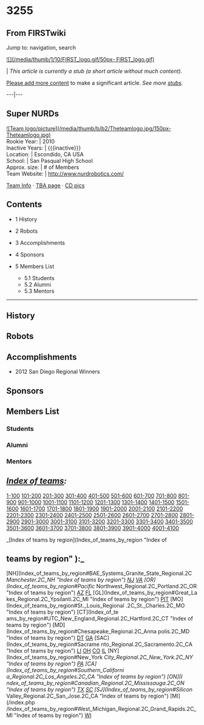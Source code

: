 # 3255

## From FIRSTwiki

Jump to: navigation, search

[![](/media/thumb/1/10/FIRST_logo.gif/50px-
FIRST_logo.gif)](Image:FIRST_logo.gif)

| _This article is currently a stub (a short article without much content)._

[Please add more content](http://www.firstwiki.net/index.php?title=3255&action=edit "http://www.firstwiki.net/index.php?title=3255&action=edit") to make a significant article. _See more [stubs](Special:Shortpages "Special:Shortpages")._

---|---

## Super NURDs

[![Team logo/picture](/media/thumb/b/b2/Theteamlogo.jpg/150px-
Theteamlogo.jpg)](Image:Theteamlogo.jpg "Team logo/picture")<br>
Rookie Year: | 2010<br>
Inactive Years: | {{{inactive}}}<br>
Location: | Escondido, CA USA<br>
School: | San Pasqual High School<br>
Approx. size: | # of Members<br>
Team Website: | <http://www.nurdrobotics.com/>

[Team Info](http://frclinks.appspot.com/t/3255 "http://frclinks.appspot.com/t/3255") · [TBA page](http://www.thebluealliance.com/team/3255 "http://www.thebluealliance.com/team/3255") · [CD pics](http://www.chiefdelphi.com/media/photos/tags/frc3255 "http://www.chiefdelphi.com/media/photos/tags/frc3255")

## Contents

- 1 History
- 2 Robots
- 3 Accomplishments
- 4 Sponsors
- 5 Members List

  - 5.1 Students
  - 5.2 Alumni
  - 5.3 Mentors

--------------------------------------------------------------------------------

## History

## Robots

## Accomplishments

- 2012 San Diego Regional Winners

## Sponsors

## Members List

### Students

### Alumni

### Mentors

## _[Index of teams](Index_of_teams "Index of teams"):_

[1-100](Index_of_teams#1-100 "Index of teams") [101-200](Index_of_teams#101-200 "Index of teams") [201-300](Index_of_teams#201-300 "Index of teams") [301-400](Index_of_teams#301-400 "Index of teams") [401-500](Index_of_teams#401-500 "Index of teams") [501-600](Index_of_teams#501-600 "Index of teams") [601-700](Index_of_teams#601-700 "Index of teams") [701-800](Index_of_teams#701-800 "Index of teams") [801-900](Index_of_teams#801-900 "Index of teams") [901-1000](Index_of_teams#901-1000 "Index of teams") [1001-1100](Index_of_teams#1001-1100 "Index of teams") [1101-1200](Index_of_teams#1101-1200 "Index of teams") [1201-1300](Index_of_teams#1201-1300 "Index of teams") [1301-1400](Index_of_teams#1301-1400 "Index of teams") [1401-1500](Index_of_teams#1401-1500 "Index of teams") [1501-1600](Index_of_teams#1501-1600 "Index of teams") [1601-1700](Index_of_teams#1601-1700 "Index of teams") [1701-1800](Index_of_teams#1701-1800 "Index of teams") [1801-1900](Index_of_teams#1801-1900 "Index of teams") [1901-2000](Index_of_teams#1901-2000 "Index of teams") [2001-2100](Index_of_teams#2001-2100 "Index of teams") [2101-2200](Index_of_teams#2101-2200 "Index of teams") [2201-2300](Index_of_teams#2201-2300 "Index of teams") [2301-2400](Index_of_teams#2301-2400 "Index of teams") [2401-2500](Index_of_teams#2401-2500 "Index of teams") [2501-2600](Index_of_teams#2501-2600 "Index of teams") [2601-2700](Index_of_teams#2601-2700 "Index of teams") [2701-2800](Index_of_teams#2701-2800 "Index of teams") [2801-2900](Index_of_teams#2801-2900 "Index of teams") [2901-3000](Index_of_teams#2901-3000 "Index of teams") [3001-3100](Index_of_teams#3001-3100 "Index of teams") [3101-3200](Index_of_teams#3101-3200 "Index of teams") [3201-3300](Index_of_teams#3201-3300 "Index of teams") [3301-3400](Index_of_teams#3301-3400 "Index of teams") [3401-3500](Index_of_teams#3401-3500 "Index of teams") [3501-3600](Index_of_teams#3501-3600 "Index of teams") [3601-3700](Index_of_teams#3601-3700 "Index of teams") [3701-3800](Index_of_teams#3701-3800 "Index of teams") [3801-3900](Index_of_teams#3801-3900 "Index of teams") [3901-4000](Index_of_teams#3901-4000 "Index of teams") [4001-4100](Index_of_teams#4001-4100 "Index of teams")

_[Index of teams by region](Index_of_teams_by_region "Index of

## teams by region" ):_

[NH](Index_of_teams_by_region#BAE_Systems_Granite_State_Regional.2C
_Manchester.2C_NH "Index of teams by region") [NJ](Index_of_teams_by_region#New_Jersey_Regional.2C_Trenton.2C_NJ "Index of teams by region") [VA](Index_of_teams_by_region#NASA.2FVCU_Regional.2C_Richmond.2C_VA "Index of teams by region") [OR](Index_of_teams_by_region#Pacific_
Northwest_Regional.2C_Portland.2C_OR "Index of teams by region") [AZ](Index_of_teams_by_region#Arizona_Regional.2C_Phoenix.2C_AZ "Index of teams by region") [FL](Index_of_teams_by_region#Florida_Regional.2C_Orlando.2C_FL "Index of teams by region") [GL](Index_of_teams_by_region#Great_La
kes_Regional.2C_Ypsilanti.2C_MI "Index of teams by region") [PIT](Index_of_teams_by_region#Pittsburgh_Regional.2C_Pittsburgh.2C_PA "Index of
teams by region") [MO](Index_of_teams_by_region#St._Louis_Regional
.2C_St._Charles.2C_MO "Index of teams by region") [CT](Index_of_te
ams_by_region#UTC_New_England_Regional.2C_Hartford.2C_CT "Index of teams by
region") [MD](Index_of_teams_by_region#Chesapeake_Regional.2C_Anna
polis.2C_MD "Index of teams by region") [DT](Index_of_teams_by_region#Detroit_Regional.2C_Detroit.2C_MI "Index of teams by region") [GA](Index_of_teams_by_region#Peachtree_Regional.2C_Duluth.2C_GA "Index of teams by region") [SAC](Index_of_teams_by_region#Sacrame
nto_Regional.2C_Sacramento.2C_CA "Index of teams by region") [LI](Index_of_teams_by_region#SBPLI_Long_Island_Regional.2C_Brentwood.2C_NY "Index
of teams by region") [OH](Index_of_teams_by_region#Buckeye_Regional.2C_Cleveland.2C_OH "Index of teams by region") [CO](Index_of_teams_by_region#Colorado_Regional.2C_Denver.2C_CO "Index of teams by region") [IL](Index_of_teams_by_region#Midwest_Regional.2C_Evanston.2C_IL "Index of teams by region") [NY](Index_of_teams_by_region#New_York
_City_Regional.2C_New_York.2C_NY "Index of teams by region") [PA](Index_of_teams_by_region#Philadelphia_Regional.2C_Philadelphia.2C_PA "Index of
teams by region") [CA](Index_of_teams_by_region#Southern_Californi
a_Regional.2C_Los_Angeles.2C_CA "Index of teams by region") [ON](I
ndex_of_teams_by_region#Canadian_Regional.2C_Mississauga.2C_ON "Index of teams
by region") [TX](Index_of_teams_by_region#Lone_Star_Regional.2C_Houston.2C_TX "Index of teams by region") [SC](Index_of_teams_by_region#Palmetto_Regional.2C_Columbia.2C_SC "Index of teams by region") [SJ](Index_of_teams_by_region#Silicon_
Valley_Regional.2C_San_Jose.2C_CA "Index of teams by region") [MI](/index.php
/Index_of_teams_by_region#West_Michigan_Regional.2C_Grand_Rapids.2C_MI "Index
of teams by region") [WI](Index_of_teams_by_region#Wisconsin_Regional.2C_Milwaukee.2C_WI "Index of teams by region")
